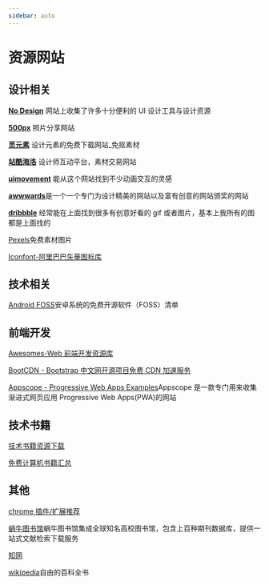 ```yaml
---
sidebar: auto
---
```


# 资源网站

## 设计相关

[**No Design**](https://nodesign.dev/) 网站上收集了许多十分便利的 UI 设计工具与设计资源

[**500px**](https://500px.com/) 照片分享网站

[**觅元素**](http://www.51yuansu.com/) 设计元素的免费下载网站\_免抠素材

[**站酷海洛**](https://www.hellorf.com/) 设计师互动平台，素材交易网站

[**uimovement**](https://uimovement.com/) 能从这个网站找到不少动画交互的灵感

[**awwwards**](https://www.awwwards.com/)是一个一个专门为设计精美的网站以及富有创意的网站颁奖的网站

[**dribbble**](https://dribbble.com/) 经常能在上面找到很多有创意好看的 gif 或者图片，基本上我所有的图都是上面找的

[Pexels](https://www.pexels.com/zh-cn/)免费素材图片

[Iconfont-阿里巴巴矢量图标库](https://www.iconfont.cn/)

## 技术相关

[Android FOSS](https://github.com/offa/android-foss)安卓系统的免费开源软件（FOSS）清单

## 前端开发

[Awesomes-Web 前端开发资源库](https://www.awesomes.cn)

[BootCDN - Bootstrap 中文网开源项目免费 CDN 加速服务](https://www.bootcdn.cn)

[Appscope - Progressive Web Apps Examples](https://appsco.pe/)Appscope 是一款专门用来收集渐进式网页应用 Progressive Web Apps(PWA)的网站

## 技术书籍

[技术书籍资源下载](http://www.xwood.net/index.html)

[免费计算机书籍汇总](https://github.com/ruanyf/free-books)

## 其他

[chrome 插件/扩展推荐](https://www.extfans.com)

[蜗牛图书馆](http://wnlib.com/)蜗牛图书馆集成全球知名高校图书馆，包含上百种期刊数据库，提供一站式文献检索下载服务

[知网](https://www.cnki.net/)

[wikipedia](https://www.wikipedia.org/)自由的百科全书
